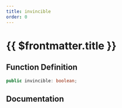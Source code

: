 ```yaml
---
title: invincible
order: 0
---
```


# {{ $frontmatter.title }}

## Function Definition

```ts
public invincible: boolean;
```

## Documentation

<!--@include: ./parts/invincible.md-->

